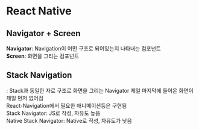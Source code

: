 # React  Native

## Navigator + Screen

**Navigator**: Navigation이 어떤 구조로 되어있는지 나타내는 컴포넌트 <br/>
**Screen**: 화면을 그리는 컴포넌트

## Stack Navigation
: Stack과 동일한 자료 구조로 화면을 그리는 Navigator
제일 마지막에 들어온 화면이 제일 먼저 없어짐<br/>
React-Navigation에서 필요한 애니메이션등은 구현됨<br/>
Stack Navigator: JS로 작성, 자유도 높음<br/>
Native Stack Navigator: Native로 작성, 자유도가 낮음
